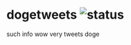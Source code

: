 # dogetweets ![status](https://travis-ci.org/rfkrocktk/dogetweets.svg)
such info wow very tweets doge
